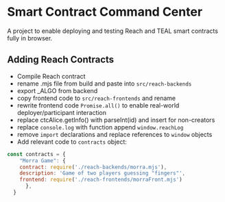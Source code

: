 # Smart Contract Command Center

A project to enable deploying and testing Reach and TEAL smart contracts fully in browser.

## Adding Reach Contracts

- Compile Reach contract
- rename .mjs file from build and paste into `src/reach-backends`
- export _ALGO from backend
- copy frontend code to `src/reach-frontends` and rename
- rewrite frontend code `Promise.all()` to enable real-world deployer/participant interaction
- replace ctcAlice.getInfo() with parseInt(id) and insert for non-creators
- replace `console.log` with function append `window.reachLog`
- remove `import` declarations and replace references to `window` objects
- Add relevant code to `contracts` object:

```jsx
const contracts = {
    "Morra Game": {
    contract: require('./reach-backends/morra.mjs'),
    description: 'Game of two players guessing "fingers"',
    frontend: require('./reach-frontends/morraFront.mjs')
      },
  }
  ```